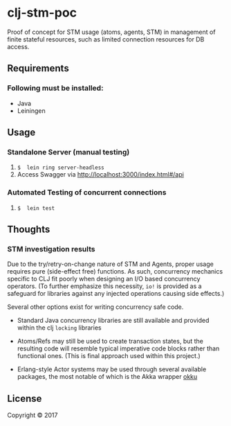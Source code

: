 # clj-stm-poc

Proof of concept for STM usage (atoms, agents, STM)  in management of
finite stateful resources, such as limited connection resources for
DB access.

## Requirements

### Following must be installed:
* Java
* Leiningen


## Usage

### Standalone Server (manual testing)

1. `$  lein ring server-headless`
2. Access Swagger via [http://localhost:3000/index.html#/api](http://localhost:3000/index.html#/api)

### Automated Testing of concurrent connections
1. `$  lein test`


## Thoughts

### STM investigation results

Due to the try/retry-on-change nature of STM and Agents, proper usage
requires pure (side-effect free) functions. As such, concurrency
mechanics specific to CLJ fit poorly when designing an I/O based
concurrency operators. (To further emphasize this necessity, `io!` is
provided as a safeguard for libraries against any injected operations
causing side effects.)

Several other options exist for writing concurrency safe code.

* Standard Java concurrency libraries are still available and provided
within the clj `locking` libraries

* Atoms/Refs may still be used to create transaction states, but the
  resulting code will resemble typical imperative code blocks rather
  than functional ones.  (This is final approach used within this
  project.)

* Erlang-style Actor systems may be used through several available
  packages, the most notable of which is the Akka wrapper
  [okku](https://github.com/gaverhae/okku)


## License

Copyright © 2017

